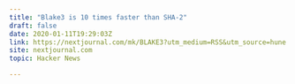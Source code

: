 ```yaml
---
title: "Blake3 is 10 times faster than SHA-2"
draft: false
date: 2020-01-11T19:29:03Z
link: https://nextjournal.com/mk/BLAKE3?utm_medium=RSS&utm_source=hune
site: nextjournal.com
topic: Hacker News  

---
```

